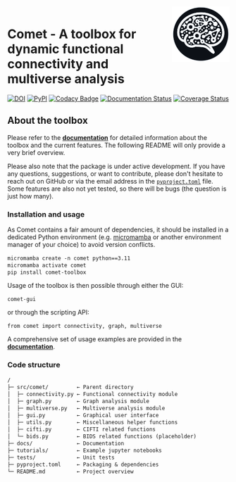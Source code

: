 <div style="padding-top:1em; padding-bottom: 0.5em;">
<img src="src/comet/data/img/logo.svg" width =130 align="right" />
</div>

# Comet - A toolbox for dynamic functional connectivity and multiverse analysis

[![DOI](https://img.shields.io/badge/DOI-10.1101%2F2024.01.21.576546-blue?logo=arxiv)](https://doi.org/10.1101/2024.01.21.576546) [![PyPI](https://img.shields.io/badge/PyPI-comet--toolbox-orange?logo=PyPI)](https://pypi.org/project/comet-toolbox/)
[![Codacy Badge](https://app.codacy.com/project/badge/Grade/2e766745c5c04d4786ea28f7135c193e)](https://app.codacy.com/gh/mibur1/comet/dashboard?utm_source=gh&utm_medium=referral&utm_content=&utm_campaign=Badge_grade) [![Documentation Status](https://readthedocs.org/projects/comet-toolbox/badge/?version=latest)](https://comet-toolbox.readthedocs.io/en/latest/) [![Coverage Status](https://coveralls.io/repos/github/mibur1/dfc-multiverse/badge.svg?branch=main)](https://coveralls.io/github/mibur1/dfc-multiverse?branch=main)


## About the toolbox

Please refer to the **[documentation](https://comet-toolbox.readthedocs.io/en/latest/)** for detailed information about the toolbox and the current features. The following README will only provide a very brief overview.

Please also note that the package is under active development. If you have any questions, suggestions, or want to contribute, please don't hesitate to reach out on GitHub or via the email address in the [`pyproject.toml`](https://github.com/mibur1/dfc-multiverse/blob/main/pyproject.toml) file. Some features are also not yet tested, so there will be bugs (the question is just how many).


### Installation and usage

As Comet contains a fair amount of dependencies, it should be installed in a dedicated Python environment (e.g. [micromamba](https://mamba.readthedocs.io/en/latest/installation/micromamba-installation.html) or another environment manager of your choice) to avoid version conflicts.

```
micromamba create -n comet python==3.11
micromamba activate comet
pip install comet-toolbox
```

Usage of the toolbox is then possible through either the GUI:

```
comet-gui
```

or through the scripting API:

```{code}python
from comet import connectivity, graph, multiverse
```

A comprehensive set of usage examples are provided in the **[documentation](https://github.com/mibur1/dfc-multiverse/tree/main/tutorials)**.

### Code structure

```{code}   
/
├─ src/comet/         ← Parent directory
│  ├─ connectivity.py ← Functional connectivity module
│  ├─ graph.py        ← Graph analysis module
│  ├─ multiverse.py   ← Multiverse analysis module
│  ├─ gui.py          ← Graphical user interface
│  ├─ utils.py        ← Miscellaneous helper functions
│  ├─ cifti.py        ← CIFTI related functions
│  └─ bids.py         ← BIDS related functions (placeholder)
├─ docs/              ← Documentation
├─ tutorials/         ← Example jupyter notebooks
├─ tests/             ← Unit tests
├─ pyproject.toml     ← Packaging & dependencies
└─ README.md          ← Project overview
```